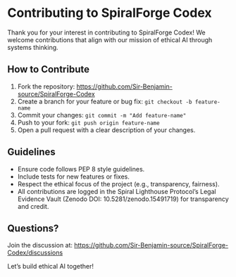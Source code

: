 # Contributing to SpiralForge Codex

Thank you for your interest in contributing to SpiralForge Codex! We welcome contributions that align with our mission of ethical AI through systems thinking.

## How to Contribute
1. Fork the repository: https://github.com/Sir-Benjamin-source/SpiralForge-Codex
2. Create a branch for your feature or bug fix: `git checkout -b feature-name`
3. Commit your changes: `git commit -m "Add feature-name"`
4. Push to your fork: `git push origin feature-name`
5. Open a pull request with a clear description of your changes.

## Guidelines
- Ensure code follows PEP 8 style guidelines.
- Include tests for new features or fixes.
- Respect the ethical focus of the project (e.g., transparency, fairness).
- All contributions are logged in the Spiral Lighthouse Protocol’s Legal Evidence Vault (Zenodo DOI: 10.5281/zenodo.15491719) for transparency and credit.

## Questions?
Join the discussion at: https://github.com/Sir-Benjamin-source/SpiralForge-Codex/discussions

Let’s build ethical AI together!
